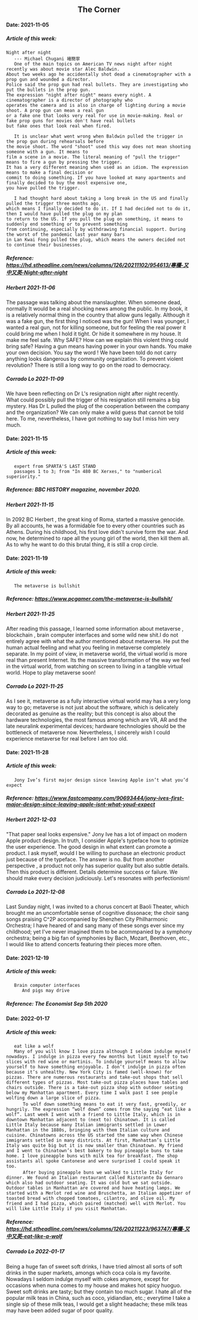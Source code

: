 ## <center>The Corner</center>

#### Date: 2021-11-05
##### Article of this week:
```
Night after night
   --- Michael Chugani 褚簡寧
   One of the main topics on American TV news night after night recently was about movie star Alec Baldwin. 
About two weeks ago he accidentally shot dead a cinematographer with a prop gun and wounded a director. 
Police said the prop gun had real bullets. They are investigating who put the bullets in the prop gun. 
The expression "night after night" means every night. A cinematographer is a director of photography who 
operates the camera and is also in charge of lighting during a movie shoot. A prop gun can mean a real gun 
or a fake one that looks very real for use in movie-making. Real or fake prop guns for movies don't have real bullets 
but fake ones that look real when fired.

   It is unclear what went wrong when Baldwin pulled the trigger in the prop gun during rehearsals before 
the movie shoot. The word "shoot" used this way does not mean shooting someone with a gun. It means to 
film a scene in a movie. The literal meaning of "pull the trigger" means to fire a gun by pressing the trigger. 
It has a very different meaning when used as an idiom. The expression means to make a final decision or 
commit to doing something. If you have looked at many apartments and finally decided to buy the most expensive one, 
you have pulled the trigger.

   I had thought hard about taking a long break in the US and finally pulled the trigger three months ago, 
which means I finally decided to do it. If I had decided not to do it, then I would have pulled the plug on my plan 
to return to the US. If you pull the plug on something, it means to suddenly end something or to prevent something 
from continuing, especially by withdrawing financial support. During the worst of the pandemic last year many bars 
in Lan Kwai Fong pulled the plug, which means the owners decided not to continue their businesses.
```
##### Reference: https://hd.stheadline.com/news/columns/126/20211102/954613/專欄-又中又英-Night-after-night

##### Herbert 2021-11-06

  The passage was talking about the manslaughter. When someone dead, normally It would be a real shocking news among the public. In my book, it is a relatively normal thing in the country that allow guns legally. Although it was a fake gun, the first thing I noticed was the gun! When I was younger, I wanted a real gun, not for killing someone, but for feeling the real power it could bring me when I hold it tight. Or hide it somewhere in my house. It make me feel safe. Why SAFE? How can we explain this violent thing could bring safe? Having a gun means having power in your own hands. You make your own decision. You say the word ! We have been told do not carry anything looks dangerous by community organization. To prevent violent revolution? There is still a long way to go on the road to democracy.


##### Corrado Lo 2021-11-09

  We have been reflecting on Dr L's resignation night after night recently. 
  What could possibly pull the trigger of his resignation still remains 
  a big mystery. Has Dr L pulled the plug of the cooperation between the company
  and the organization? We can only make a wild guess that cannot be told here.
  To me, nevertheless, I have got nothing to say but I miss him very much.

#### Date: 2021-11-15

##### Article of this week: 
```
   expert from SPARTA'S LAST STAND
   passages 1 to 3; from "In 480 BC Xerxes," to "numberical superiority."

```
##### Reference: BBC *HISTORY* magazine, november 2020.

##### Herbert 2021-11-15
   In 2092 BC Herbert , the great king of Roma, started a massive genocide. By all accounts, he was a formidable foe to every other countries such as Athens. During his childhood, his first love didn't survive form the war. And now, he determined to rape all the young girl of the world, then kill them all.
   As to why he want to do this brutal thing, it is still a crop circle.

#### Date: 2021-11-19

##### Article of this week:
```
   The metaverse is bullshit
```

##### Reference: https://www.pcgamer.com/the-metaverse-is-bullshit/

##### Herbert 2021-11-25
   After reading this passage, I learned some information about metaverse , blockchain , brain computer interfaces and some wild new shit.I do not entirely agree with what the author mentioned about metaverse. He put the human actual feeling and what you feeling in metaverse completely separate. In my point of view, in metaverse world, the virtual world is more real than present Internet. Its the massive transformation of the way we feel in the virtual world, from watching on screen to living in a tangible virtual world. Hope to play metaverse soon!

##### Corrado Lo 2021-11-25
   As I see it, metaverse as a fully interactive virtual world may has a very long way to go; metaverse is not just about the software, which is delicately decorated as genuine as the reality; but this concept is also about the hardware technologies, the most famous among which are VR, AR and the late neuralink   experimental devices; hardware technologies should be the bottleneck of metaverse now. Nevertheless, I sincerely wish I could experience metaverse for real before I am too old.

#### Date: 2021-11-28

##### Article of this week:
```
   Jony Ive’s first major design since leaving Apple isn’t what you’d expect
```

##### Reference: https://www.fastcompany.com/90693444/jony-ives-first-major-design-since-leaving-apple-isnt-what-youd-expect

##### Herbert 2021-12-03
   "That paper seal looks expensive." Jony Ive has a lot of impact on modern Apple product design. In truth, I consider Apple's typeface how to optimize the user experience. The good design in what extent can promote a product. I ask myself, would I be willing to purchase an electronic product just because of the typeface. The answer is no. But from another perspective , a product not only has superior quality but also subtle details. Then this product is different. Details determine success or failure. We should make every decision judiciously. Let's resonates with perfectionism!

##### Corrado Lo 2021-12-08
   Last Sunday night, I was invited to a chorus concert at Baoli Theater, which brought me an uncomfortable sense of cognitive dissonace; the choir sang songs praising C^2P accompanied by Shenzhen City Philharmonic Orchestra; I have heared of and sang many of these songs ever since my childhood; yet I've never imagined them to be acommpanied by a symphony orchestra; being a big fan of symphonies by Bach, Mozart, Beethoven, etc., I would like to attend concerts featuring their pieces more often.

#### Date: 2021-12-19

##### Article of this week:
```
   Brain computer interfaces
      And pigs may drive
```

##### Reference: *The Economist* Sep 5th 2020

#### Date: 2022-01-17
##### Article of this week:
```
   eat like a wolf
   Many of you will know I love pizza although I seldom indulge myself nowadays. I indulge in pizza every few months but limit myself to two slices with red wine or martinis. To indulge yourself means to allow yourself to have something enjoyable. I don’t indulge in pizza often because it’s unhealthy. New York City is famed (well-known) for pizzas. There are numerous restaurants and take-out shops that sell different types of pizzas. Most take-out pizza places have tables and chairs outside. There is a take-out pizza shop with outdoor seating below my Manhattan apartment. Every time I walk past I see people wolfing down a large slice of pizza.
   　　To wolf down something means to eat it very fast, greedily, or hungrily. The expression “wolf down” comes from the saying “eat like a wolf”. Last week I went with a friend to Little Italy, which is in downtown Manhattan adjacent to (next to) Chinatown. It is called Little Italy because many Italian immigrants settled in Lower Manhattan in the 1880s, bringing with them Italian culture and cuisine. Chinatowns across the US started the same way when Chinese immigrants settled in many districts. At first, Manhattan’s Little Italy was quite big but it is now smaller than Chinatown. My friend and I went to Chinatown’s best bakery to buy pineapple buns to take home. I love pineapple buns with milk tea for breakfast. The shop assistants all spoke Cantonese and were surprised I could speak it too.
   　　After buying pineapple buns we walked to Little Italy for dinner. We found an Italian restaurant called Ristorante Da Gennaro which also had outdoor seating. It was cold but we sat outside. Outdoor tables in Manhattan are covered and have heating lamps. We started with a Merlot red wine and Bruschetta, an Italian appetizer of toasted bread with chopped tomatoes, cilantro, and olive oil. My friend and I had pizza, which paired (matched) well with Merlot. You will like Little Italy if you visit Manhattan.   
```
##### Reference: https://hd.stheadline.com/news/columns/126/20211223/963747/專欄-又中又英-eat-like-a-wolf

##### Corrado Lo 2022-01-17
   Being a huge fan of sweet soft drinks, I have tried almost all sorts of soft drinks in the super markets, amongs which coca cola is my favorite. Nowadays I seldom indulge myself with cokes anymore, except for occasions when nuna comes to my house and makes hot spicy huoguo. Sweet soft drinks are tasty; but they contain too much sugar. I hate all of the popular milk teas in China, such as coco, yidiandian, etc.; everytime I take a single sip of these milk teas, I would get a slight headache; these milk teas may have been added sugar of poor quality.
